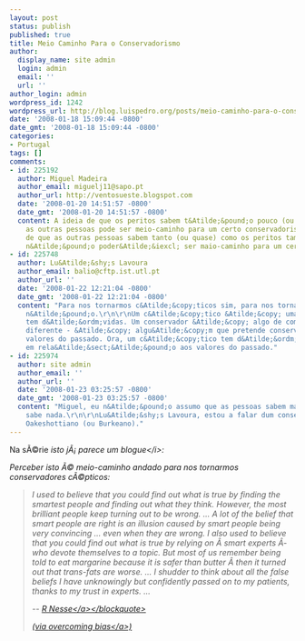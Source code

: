 ```yaml
---
layout: post
status: publish
published: true
title: Meio Caminho Para o Conservadorismo
author:
  display_name: site admin
  login: admin
  email: ''
  url: ''
author_login: admin
wordpress_id: 1242
wordpress_url: http://blog.luispedro.org/posts/meio-caminho-para-o-conservadorismo
date: '2008-01-18 15:09:44 -0800'
date_gmt: '2008-01-18 15:09:44 -0800'
categories:
- Portugal
tags: []
comments:
- id: 225192
  author: Miguel Madeira
  author_email: miguelj11@sapo.pt
  author_url: http://ventosueste.blogspot.com
  date: '2008-01-20 14:51:57 -0800'
  date_gmt: '2008-01-20 14:51:57 -0800'
  content: A ideia de que os peritos sabem t&Atilde;&pound;o pouco (ou quase) como
    as outras pessoas pode ser meio-caminho para um certo conservadorismo; mas a ideia
    de que as outras pessoas sabem tanto (ou quase) como os peritos tamb&Atilde;&copy;m
    n&Atilde;&pound;o poder&Atilde;&iexcl; ser maio-caminho para um certo radicalismo?
- id: 225748
  author: Lu&Atilde;&shy;s Lavoura
  author_email: balio@cftp.ist.utl.pt
  author_url: ''
  date: '2008-01-22 12:21:04 -0800'
  date_gmt: '2008-01-22 12:21:04 -0800'
  content: "Para nos tornarmos c&Atilde;&copy;ticos sim, para nos tornarmos conservadores
    n&Atilde;&pound;o.\r\n\r\nUm c&Atilde;&copy;tico &Atilde;&copy; uma pessoa que
    tem d&Atilde;&ordm;vidas. Um conservador &Atilde;&copy; algo de completamente
    diferente - &Atilde;&copy; algu&Atilde;&copy;m que pretende conservar ou restaurar
    valores do passado. Ora, um c&Atilde;&copy;tico tem d&Atilde;&ordm;vidas tamb&Atilde;&copy;m
    em rela&Atilde;&sect;&Atilde;&pound;o aos valores do passado."
- id: 225974
  author: site admin
  author_email: ''
  author_url: ''
  date: '2008-01-23 03:25:57 -0800'
  date_gmt: '2008-01-23 03:25:57 -0800'
  content: "Miguel, eu n&Atilde;&pound;o assumo que as pessoas sabem mais, ningu&Atilde;&copy;m
    sabe nada.\r\n\r\nLu&Atilde;&shy;s Lavoura, estou a falar dum conservadorismo
    Oakeshottiano (ou Burkeano)."
---
```

<p>Na s&Atilde;&copy;rie <i>isto j&Atilde;&iexcl; parece um blogue<&#47;i>:</p>
<p>Perceber isto &Atilde;&copy; meio-caminho andado para nos tornarmos conservadores c&Atilde;&copy;pticos:</p>
<blockquote><p>I used to believe that you could find out what is true by finding the smartest people and finding out what they think. However, the most brilliant people keep turning out to be wrong.  ... A lot of the belief that smart people are right is an illusion caused by smart  people being very convincing ... even when they are wrong. I also used to believe that you could find out what is true by relying on &Acirc;&shy; smart experts &Acirc;&shy; who devote themselves to a topic.  But most of us remember being told to eat margarine because it is safer than butter &Acirc;&shy; then it turned out that trans-fats are worse. ... I shudder to think about all the false beliefs I have unknowingly but confidently passed on to my patients, thanks to my trust in experts. ...</p>
<p>-- <a href="http:&#47;&#47;www.edge.org&#47;q2008&#47;q08_16.html#nesse">R Nesse<&#47;a><&#47;blockquote></p>
<p>(via <a href="http:&#47;&#47;www.overcomingbias.com&#47;2008&#47;01&#47;nesse-on-academ.html">overcoming bias<&#47;a>)</p>

